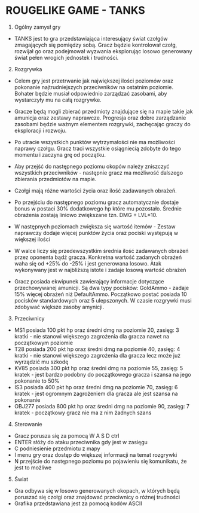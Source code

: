 # ROUGELIKE GAME - TANKS
1. Ogólny zamysł gry
- TANKS jest to gra przedstawiająca interesujący świat czołgów zmagających się pomiędzy sobą. Gracz będzie kontrolował czołg, rozwijał go oraz podejmował wyzwania eksplorując losowo generowany świat pełen wrogich jednostek i trudności.

2. Rozgrywka 
- Celem gry jest przetrwanie jak największej ilości poziomów oraz pokonanie najtrudniejszych przeciwników na ostatnim poziomie. Bohater będzie musiał odpowiednio zarządzać zasobami, aby wystarczyły mu na całą rozgrywke.
- Gracze będą mogli zbierać przedmioty znajdujące się na mapie takie jak amunicja oraz zestawy naprawcze. Progresja oraz dobre zarządzanie zasobami będzie ważnym elementem rozgrywki, zachęcając graczy do eksploracji i rozwoju.
- Po utracie wszystkich punktów wytrzymałości nie ma możliwości naprawy czołgu. Gracz traci wszystkie osiągniecią zdobyte do tego momentu i zaczyna grę od początku.

- Aby przejść do następnego poziomu okopów należy zniszczyć wszystkich przeciwników - następnie gracz ma możliwość dalszego zbierania przedmiotów na mapie.
- Czołgi mają różne wartości życia oraz ilość zadawanych obrażeń. 
- Po przejściu do następnego poziomu gracz automatycznie dostaje bonus w postaci 30% dodatkowego hp które mu pozostało. Średnie obrażenia zostają liniowo zwiększane tzn. DMG + LVL*10.
- W następnych poziomach zwiększa się wartość itemów - Zestaw naprawczy dodaje więcej punktów życia oraz pociski występują w większej ilości

- W walce liczy się przedewszystkim średnia ilość zadawanych obrażeń przez oponenta bądź gracza. Konkretna wartość zadanych obrażeń waha się od +25% do -25% i jest generowana losowo. Atak wykonywany jest w najbliższą istote i zadaje losową wartość obrażeń

- Gracz posiada ekwipunek zawierający informacje dotyczące przechowywanej amunicji. Są dwa typy pocisków: GoldAmmo - zadaje 15% więcej obrażeń niż DefaultAmmo. Początkowo postać posiada 10 pocisków standardowych oraz 5 ulepszonych. W czasie rozgrywki musi zdobywać większe zasoby amynicji.

3. Przeciwnicy
- MS1 posiada 100 pkt hp oraz średni dmg na poziomie 20, zasięg: 3 kratki - nie stanowi większego zagrożenia dla gracza nawet na początkowym poziomie
- T28 posiada 200 pkt hp oraz średni dmg na poziomie 40, zasięg: 4 kratki - nie stanowi większego zagrożenia dla gracza lecz może już wyrządzić mu szkodę
- KV85 posiada 300 pkt hp oraz średni dmg na poziomie 55, zasięg: 5 kratek - jest bardzo podobny do początkowego gracza i szansa na jego pokonanie to 50%
- IS3 posiada 400 pkt hp oraz średni dmg na poziomie 70, zasięg: 6 kratek - jest ogromnym zagrożeniem dla gracza ale jest szansa na pokonanie
- OBJ277 posiada 800 pkt hp oraz średni dmg na poziomie 90, zasięg: 7 kratek - początkowy gracz nie ma z nim żadnych szans


4. Sterowanie
- Gracz porusza się za pomocą W A S D ctrl
- ENTER słóży do ataku przeciwnika gdy jest w zasięgu
- C podniesienie przedmiotu z mapy
- I menu gry oraz dostęp do większej informacji na temat rozgrywki
- N przejście do następnego poziomu po pojawieniu się komunikatu, że jest to możliwe

5. Świat
- Gra odbywa się w losowo generowanych okopach, w których będą poruszać się czołgi oraz znajdować przeciwnicy o różnej trudności
- Grafika przedstawiana jest za pomocą kodów ASCII 
